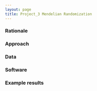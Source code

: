 ```yaml
---
layout: page
title: Project_3 Mendelian Randomization
---
```



### Rationale

### Approach

### Data

### Software

### Example results



